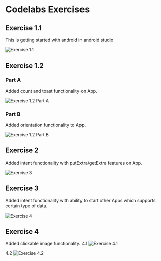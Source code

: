 # Codelabs Exercises
## Exercise 1.1
This is getting started with android in android studio

![Exercise 1.1](./images/ex1.png)

## Exercise 1.2
### Part A
Added count and toast functionality on App.

![Exercise 1.2 Part A](./images/ex2.png)

### Part B
Added orientation functionality to App.

![Exercise 1.2 Part B](./images/ex2.1.png)

## Exercise 2
Added intent functionality with putExtra/getExtra features on App.

![Exercise 3](./images/ex3.png)


## Exercise 3
Added intent functionality with ability to start other Apps which supports certain type of data.

![Exercise 4](./images/ex4.png)


## Exercise 4
Added clickable image functionality.
4.1
![Exercise 4.1](./images/ex4.1.png)

4.2
![Exercise 4.2](./images/ex4.2.png)
